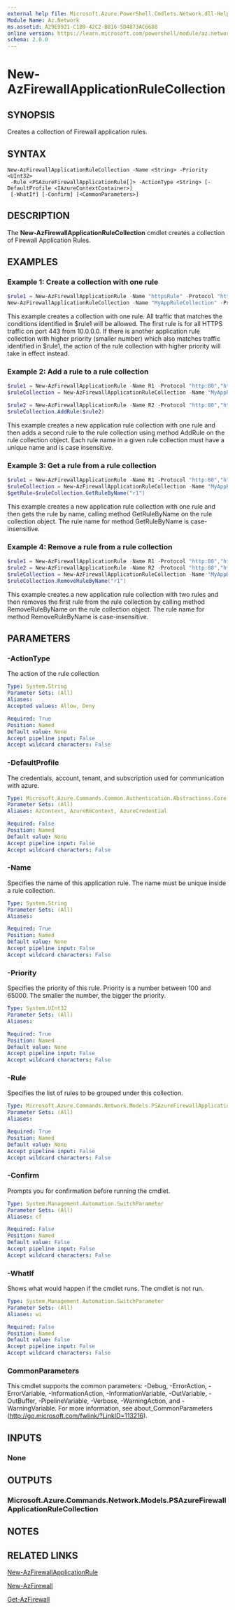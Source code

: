 ```yaml
---
external help file: Microsoft.Azure.PowerShell.Cmdlets.Network.dll-Help.xml
Module Name: Az.Network
ms.assetid: A29E9921-C1B9-42C2-B816-5D4873AC6688
online version: https://learn.microsoft.com/powershell/module/az.network/new-azfirewallapplicationrulecollection
schema: 2.0.0
---
```


# New-AzFirewallApplicationRuleCollection

## SYNOPSIS
Creates a collection of Firewall application rules.

## SYNTAX

```
New-AzFirewallApplicationRuleCollection -Name <String> -Priority <UInt32>
 -Rule <PSAzureFirewallApplicationRule[]> -ActionType <String> [-DefaultProfile <IAzureContextContainer>]
 [-WhatIf] [-Confirm] [<CommonParameters>]
```

## DESCRIPTION
The **New-AzFirewallApplicationRuleCollection** cmdlet creates a collection of Firewall Application Rules.

## EXAMPLES

### Example 1: Create a collection with one rule
```powershell
$rule1 = New-AzFirewallApplicationRule -Name "httpsRule" -Protocol "https:443" -TargetFqdn "*" -SourceAddress "10.0.0.0"
New-AzFirewallApplicationRuleCollection -Name "MyAppRuleCollection" -Priority 1000 -Rule $rule1 -ActionType "Allow"
```

This example creates a collection with one rule. All traffic that matches the conditions identified in $rule1 will be allowed.
The first rule is for all HTTPS traffic on port 443 from 10.0.0.0. 
If there is another application rule collection with higher priority (smaller number) which also matches traffic identified in $rule1,
the action of the rule collection with higher priority will take in effect instead. 

### Example 2: Add a rule to a rule collection
```powershell
$rule1 = New-AzFirewallApplicationRule -Name R1 -Protocol "http:80","https:443" -TargetFqdn "*google.com", "*microsoft.com" -SourceAddress "10.0.0.0"
$ruleCollection = New-AzFirewallApplicationRuleCollection -Name "MyAppRuleCollection" -Priority 100 -Rule $rule1 -ActionType "Allow"

$rule2 = New-AzFirewallApplicationRule -Name R2 -Protocol "http:80","https:443" -TargetFqdn "*google.com", "*microsoft.com" 
$ruleCollection.AddRule($rule2)
```

This example creates a new application rule collection with one rule and then adds a second rule to the rule collection using method
AddRule on the rule collection object. Each rule name in a given rule collection must have a unique name and is case insensitive.

### Example 3: Get a rule from a rule collection
```powershell
$rule1 = New-AzFirewallApplicationRule -Name R1 -Protocol "http:80","https:443" -TargetFqdn "*google.com", "*microsoft.com" -SourceAddress "10.0.0.0"
$ruleCollection = New-AzFirewallApplicationRuleCollection -Name "MyAppRuleCollection" -Priority 100 -Rule $rule1 -ActionType "Allow"
$getRule=$ruleCollection.GetRuleByName("r1")
```

This example creates a new application rule collection with one rule and then gets the rule by name, calling method GetRuleByName on the 
rule collection object. The rule name for method GetRuleByName is case-insensitive.

### Example 4: Remove a rule from a rule collection
```powershell
$rule1 = New-AzFirewallApplicationRule -Name R1 -Protocol "http:80","https:443" -TargetFqdn "*google.com", "*microsoft.com" -SourceAddress "10.0.0.0"
$rule2 = New-AzFirewallApplicationRule -Name R2 -Protocol "http:80","https:443" -TargetFqdn "*google.com", "*microsoft.com" 
$ruleCollection = New-AzFirewallApplicationRuleCollection -Name "MyAppRuleCollection" -Priority 100 -Rule $rule1, $rule1 -ActionType "Allow"
$ruleCollection.RemoveRuleByName("r1")
```

This example creates a new application rule collection with two rules and then removes the first rule from the rule collection by calling method
RemoveRuleByName on the rule collection object. The rule name for method RemoveRuleByName is case-insensitive.

## PARAMETERS

### -ActionType
The action of the rule collection

```yaml
Type: System.String
Parameter Sets: (All)
Aliases:
Accepted values: Allow, Deny

Required: True
Position: Named
Default value: None
Accept pipeline input: False
Accept wildcard characters: False
```

### -DefaultProfile
The credentials, account, tenant, and subscription used for communication with azure.

```yaml
Type: Microsoft.Azure.Commands.Common.Authentication.Abstractions.Core.IAzureContextContainer
Parameter Sets: (All)
Aliases: AzContext, AzureRmContext, AzureCredential

Required: False
Position: Named
Default value: None
Accept pipeline input: False
Accept wildcard characters: False
```

### -Name
Specifies the name of this application rule. The name must be unique inside a rule collection.

```yaml
Type: System.String
Parameter Sets: (All)
Aliases:

Required: True
Position: Named
Default value: None
Accept pipeline input: False
Accept wildcard characters: False
```

### -Priority
Specifies the priority of this rule. Priority is a number between 100 and 65000. The smaller the number, the bigger the priority.

```yaml
Type: System.UInt32
Parameter Sets: (All)
Aliases:

Required: True
Position: Named
Default value: None
Accept pipeline input: False
Accept wildcard characters: False
```

### -Rule
Specifies the list of rules to be grouped under this collection.

```yaml
Type: Microsoft.Azure.Commands.Network.Models.PSAzureFirewallApplicationRule[]
Parameter Sets: (All)
Aliases:

Required: True
Position: Named
Default value: None
Accept pipeline input: False
Accept wildcard characters: False
```

### -Confirm
Prompts you for confirmation before running the cmdlet.

```yaml
Type: System.Management.Automation.SwitchParameter
Parameter Sets: (All)
Aliases: cf

Required: False
Position: Named
Default value: False
Accept pipeline input: False
Accept wildcard characters: False
```

### -WhatIf
Shows what would happen if the cmdlet runs.
The cmdlet is not run.

```yaml
Type: System.Management.Automation.SwitchParameter
Parameter Sets: (All)
Aliases: wi

Required: False
Position: Named
Default value: False
Accept pipeline input: False
Accept wildcard characters: False
```

### CommonParameters
This cmdlet supports the common parameters: -Debug, -ErrorAction, -ErrorVariable, -InformationAction, -InformationVariable, -OutVariable, -OutBuffer, -PipelineVariable, -Verbose, -WarningAction, and -WarningVariable. For more information, see about_CommonParameters (http://go.microsoft.com/fwlink/?LinkID=113216).

## INPUTS

### None

## OUTPUTS

### Microsoft.Azure.Commands.Network.Models.PSAzureFirewallApplicationRuleCollection

## NOTES

## RELATED LINKS

[New-AzFirewallApplicationRule](./New-AzFirewallApplicationRule.md)

[New-AzFirewall](./New-AzFirewall.md)

[Get-AzFirewall](./Get-AzFirewall.md)

